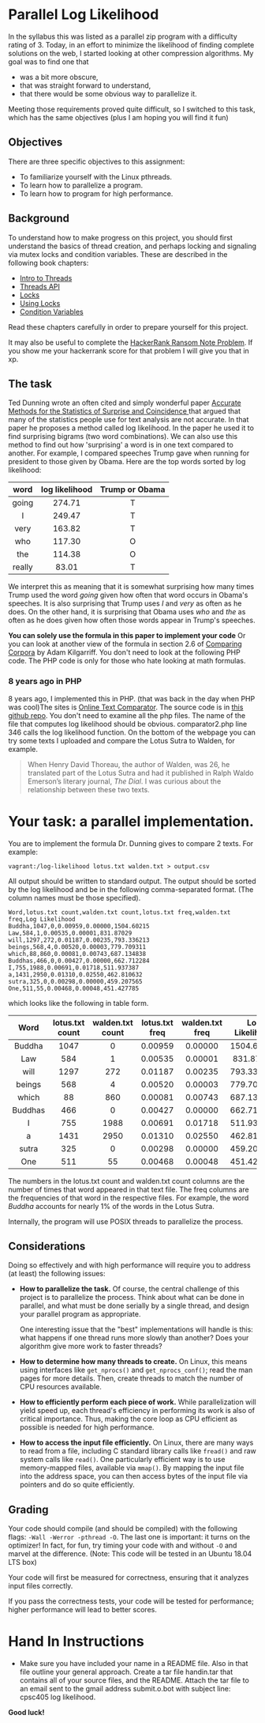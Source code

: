# Parallel Log Likelihood

In the syllabus this was listed as a parallel zip program with a difficulty rating of 3. Today, in an effort to minimize the likelihood of finding complete solutions on the web, I started looking at other compression algorithms. My goal was to find one that

-   was a bit more obscure,
-   that was straight forward to understand,
-   that there would be some obvious way to parallelize it.

Meeting those requirements proved quite difficult, so I switched to this task, which has the same objectives (plus I am hoping you will find it fun)

## Objectives

There are three specific objectives to this assignment:

-   To familiarize yourself with the Linux pthreads.
-   To learn how to parallelize a program.
-   To learn how to program for high performance.

## Background

To understand how to make progress on this project, you should first
understand the basics of thread creation, and perhaps locking and signaling
via mutex locks and condition variables. These are described in the following
book chapters:

-   [Intro to Threads](http://pages.cs.wisc.edu/~remzi/OSTEP/threads-intro.pdf)
-   [Threads API](http://pages.cs.wisc.edu/~remzi/OSTEP/threads-api.pdf)
-   [Locks](http://pages.cs.wisc.edu/~remzi/OSTEP/threads-locks.pdf)
-   [Using Locks](http://pages.cs.wisc.edu/~remzi/OSTEP/threads-locks-usage.pdf)
-   [Condition Variables](http://pages.cs.wisc.edu/~remzi/OSTEP/threads-cv.pdf)

Read these chapters carefully in order to prepare yourself for this project.

It may also be useful to complete the [HackerRank Ransom Note Problem](https://www.hackerrank.com/challenges/ctci-ransom-note/problem). If you show me your hackerrank score for that problem I will give you that in xp.

## The task

Ted Dunning wrote an often cited and simply wonderful paper [Accurate Methods for the Statistics of Surprise and Coincidence ](http://aclweb.org/anthology/J93-1003) that argued that many of the statistics people use for text analysis are not accurate. In that paper he proposes a method called log likelihood. In the paper he used it to find surprising bigrams (two word combinations). We can also use this method to find out how 'surprising' a word is in one text compared to another. For example, I compared speeches Trump gave when running for president to those given by Obama. Here are the top words sorted by log likelihood:

|  word  | log likelihood | Trump or Obama |
| :----: | :------------: | :------------: |
| going  |     274.71     |       T        |
|   I    |     249.47     |       T        |
|  very  |     163.82     |       T        |
|  who   |     117.30     |       O        |
|  the   |     114.38     |       O        |
| really |     83.01      |       T        |

We interpret this as meaning that it is somewhat surprising how many times Trump used the word _going_ given how often that word occurs in Obama's speeches. It is also surprising that Trump uses _I_ and _very_ as often as he does. On the other hand, it is surprising that Obama uses _who_ and _the_ as often as he does given how often those words appear in Trump's speeches.

**You can solely use the formula in this paper to implement your code** Or you can look at another view of the formula in section 2.6 of [Comparing Corpora](https://www.sketchengine.eu/wp-content/uploads/comparing_corpora_2001.pdf) by Adam Kilgarriff. You don't need to look at the following PHP code. The PHP code is only for those who hate looking at math formulas.

### 8 years ago in PHP

8 years ago, I implemented this in PHP. (that was back in the day when PHP was cool)The sites is [Online Text Comparator](http://guidetodatamining.com/ngramAnalyzer/comparator.php). The source code is in [this github repo](https://github.com/zacharski/ngramAnalyzer). You don't need to examine all the php files. The name of the file that computes log likelihood should be obvious. comparator2.php line 346 calls the log likelihood function. On the bottom of the webpage you can try some texts I uploaded and compare the Lotus Sutra to Walden, for example.

> When Henry David Thoreau, the author of Walden, was 26, he translated part of the Lotus Sutra and had it published in Ralph Waldo Emerson’s literary journal, _The Dial_. I was curious about the relationship between these two texts.

# Your task: a parallel implementation.

You are to implement the formula Dr. Dunning gives to compare 2 texts. For example:

    vagrant:/log-likelihood lotus.txt walden.txt > output.csv

All output should be written to standard output. The output should be sorted by the log likelihood and be in the following comma-separated format. (The column names must be those specified).

    Word,lotus.txt count,walden.txt count,lotus.txt freq,walden.txt freq,Log Likelihood
    Buddha,1047,0,0.00959,0.00000,1504.60215
    Law,584,1,0.00535,0.00001,831.87029
    will,1297,272,0.01187,0.00235,793.336213
    beings,568,4,0.00520,0.00003,779.709311
    which,88,860,0.00081,0.00743,687.134838
    Buddhas,466,0,0.00427,0.00000,662.712284
    I,755,1988,0.00691,0.01718,511.937387
    a,1431,2950,0.01310,0.02550,462.810632
    sutra,325,0,0.00298,0.00000,459.207565
    One,511,55,0.00468,0.00048,451.427785

which looks like the following in table form.

|  Word   | lotus.txt count | walden.txt count | lotus.txt freq | walden.txt freq | Log Likelihood |
| :-----: | :-------------: | :--------------: | :------------: | :-------------: | :------------: |
| Buddha  |      1047       |        0         |    0.00959     |     0.00000     |   1504.60215   |
|   Law   |       584       |        1         |    0.00535     |     0.00001     |   831.87029    |
|  will   |      1297       |       272        |    0.01187     |     0.00235     |   793.336213   |
| beings  |       568       |        4         |    0.00520     |     0.00003     |   779.709311   |
|  which  |       88        |       860        |    0.00081     |     0.00743     |   687.134838   |
| Buddhas |       466       |        0         |    0.00427     |     0.00000     |   662.712284   |
|    I    |       755       |       1988       |    0.00691     |     0.01718     |   511.937387   |
|    a    |      1431       |       2950       |    0.01310     |     0.02550     |   462.810632   |
|  sutra  |       325       |        0         |    0.00298     |     0.00000     |   459.207565   |
|   One   |       511       |        55        |    0.00468     |     0.00048     |   451.427785   |

The numbers in the lotus.txt count and walden.txt count columns are the number of times that word appeared in that text file. The freq columns are the frequencies of that word in the respective files. For example, the word _Buddha_ accounts for nearly 1% of the words in the Lotus Sutra.

Internally, the program will use POSIX threads to parallelize the process.

## Considerations

Doing so effectively and with high performance will require you to address (at
least) the following issues:

-   **How to parallelize the task.** Of course, the central challenge of
    this project is to parallelize the process. Think about what
    can be done in parallel, and what must be done serially by a single
    thread, and design your parallel program as appropriate.

    One interesting issue that the "best" implementations will handle is this:
    what happens if one thread runs more slowly than another? Does your algorithm give more work to faster threads?

-   **How to determine how many threads to create.** On Linux, this means using
    interfaces like `get_nprocs()` and `get_nprocs_conf()`; read the man pages
    for more details. Then, create threads to match the number of CPU
    resources available.

-   **How to efficiently perform each piece of work.** While parallelization
    will yield speed up, each thread's efficiency in performing its work
    is also of critical importance. Thus, making the core
    loop as CPU efficient as possible is needed for high
    performance.

-   **How to access the input file efficiently.** On Linux, there are many ways
    to read from a file, including C standard library calls like `fread()` and
    raw system calls like `read()`. One particularly efficient way is to use
    memory-mapped files, available via `mmap()`. By mapping the input file
    into the address space, you can then access bytes of the input file via
    pointers and do so quite efficiently.

## Grading

Your code should compile (and should be compiled) with the following flags:
`-Wall -Werror -pthread -O`. The last one is important: it turns on the
optimizer! In fact, for fun, try timing your code with and without `-O` and
marvel at the difference. (Note: This code will be tested in an Ubuntu 18.04 LTS box)

Your code will first be measured for correctness, ensuring that it analyzes input
files correctly.

If you pass the correctness tests, your code will be tested for performance;
higher performance will lead to better scores.

# Hand In Instructions

-   Make sure you have included your name in a README file. Also in that file outline your general approach.
    Create a tar file handin.tar that contains all of your source files, and the README.
    Attach the tar file to an email sent to the gmail address submit.o.bot with subject line: cpsc405 log likelihood.

**Good luck!**
